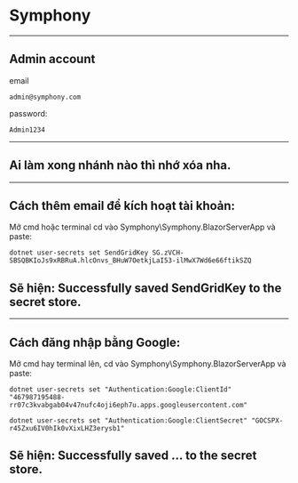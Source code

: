 # Symphony
--------------------------------------------------------------------
## Admin account
  email
  
    admin@symphony.com
  password:
  
    Admin1234
--------------------------------------------------------------------
## Ai làm xong nhánh nào thì nhớ xóa nha.
--------------------------------------------------------------------
## Cách thêm email để kích hoạt tài khoản:
  Mở cmd hoặc terminal cd vào Symphony\Symphony.BlazorServerApp và paste:
    
    dotnet user-secrets set SendGridKey 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
  Sẽ hiện: Successfully saved SendGridKey to the secret store.
--------------------------------------------------------------------
--------------------------------------------------------------------
## Cách đăng nhập bằng Google:
  Mở cmd hay terminal lên, cd vào Symphony\Symphony.BlazorServerApp và paste:
    
    dotnet user-secrets set "Authentication:Google:ClientId" "467987195488-rr07c3kvabgab04v47nufc4oji6eph7u.apps.googleusercontent.com"
    
    dotnet user-secrets set "Authentication:Google:ClientSecret" "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"
    
  Sẽ hiện: Successfully saved ... to the secret store.
--------------------------------------------------------------------
